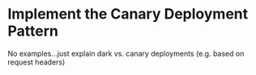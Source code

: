 # Implement the Canary Deployment Pattern #

No examples...just explain dark vs. canary deployments (e.g. based on request headers)